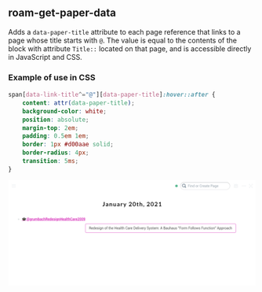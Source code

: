 ## roam-get-paper-data
Adds a `data-paper-title` attribute to each page reference that links to a page whose title starts with `@`. The value is equal to the contents of the block with attribute `Title::` located on that page, and is accessible directly in JavaScript and CSS.

### Example of use in CSS

```css
span[data-link-title^="@"][data-paper-title]:hover::after {
    content: attr(data-paper-title);
    background-color: white;
    position: absolute;
    margin-top: 2em;
    padding: 0.5em 1em;
    border: 1px #d00aae solid;
    border-radius: 4px;
  	transition: 5ms;
}
```

![Screenshot of example where paper title is shown through CSS when hovering over page reference](example.png)